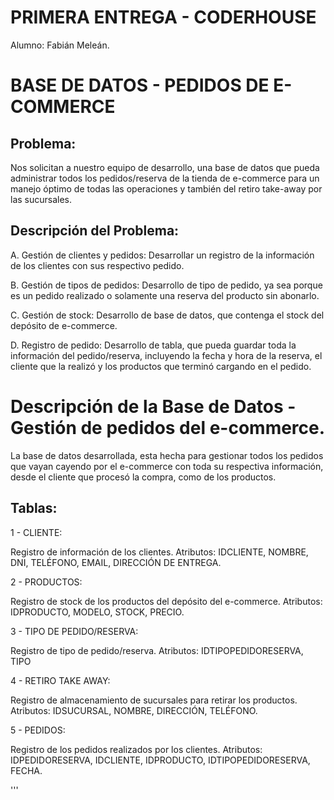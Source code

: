 # PRIMERA ENTREGA - CODERHOUSE

Alumno: Fabián Meleán.




# BASE DE DATOS - PEDIDOS DE E-COMMERCE

## Problema:

Nos solicitan a nuestro equipo de desarrollo, una base de datos que pueda administrar todos los pedidos/reserva de la tienda de e-commerce para un manejo óptimo de todas las operaciones y también del retiro take-away por las sucursales.

## Descripción del Problema:

A. Gestión de clientes y pedidos: Desarrollar un registro de la información de los clientes con sus respectivo pedido.

B. Gestión de tipos de pedidos: Desarrollo de tipo de pedido, ya sea porque es un pedido realizado o solamente una reserva del producto sin abonarlo.

C. Gestión de stock: Desarrollo de base de datos, que contenga el stock del depósito de e-commerce.

D. Registro de pedido: Desarrollo de tabla, que pueda guardar toda la información del pedido/reserva, incluyendo la fecha y hora de la reserva, el cliente que la realizó y los productos que terminó cargando en el pedido.

# Descripción de la Base de Datos - Gestión de pedidos del e-commerce.

La base de datos desarrollada, esta hecha para gestionar todos los pedidos que vayan cayendo por el e-commerce con toda su respectiva información, desde el cliente que procesó la compra, como de los productos.



## Tablas:

1 - CLIENTE: 

Registro de información de los clientes.
Atributos: IDCLIENTE, NOMBRE, DNI, TELÉFONO, EMAIL, DIRECCIÓN DE ENTREGA.

2 - PRODUCTOS:

Registro de stock de los productos del depósito del e-commerce.
Atributos: IDPRODUCTO, MODELO, STOCK, PRECIO.

3 - TIPO DE PEDIDO/RESERVA:

Registro de tipo de pedido/reserva.
Atributos: IDTIPOPEDIDORESERVA, TIPO


4 - RETIRO TAKE AWAY:

Registro de almacenamiento de sucursales para retirar los productos.
Atributos: IDSUCURSAL, NOMBRE, DIRECCIÓN, TELÉFONO.

5 - PEDIDOS:

Registro de los pedidos realizados por los clientes.
Atributos: IDPEDIDORESERVA, IDCLIENTE, IDPRODUCTO, IDTIPOPEDIDORESERVA, FECHA.



'''









